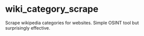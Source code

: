 # wiki_category_scrape
Scrape wikipedia categories for websites. Simple OSINT tool but surprisingly effective.
